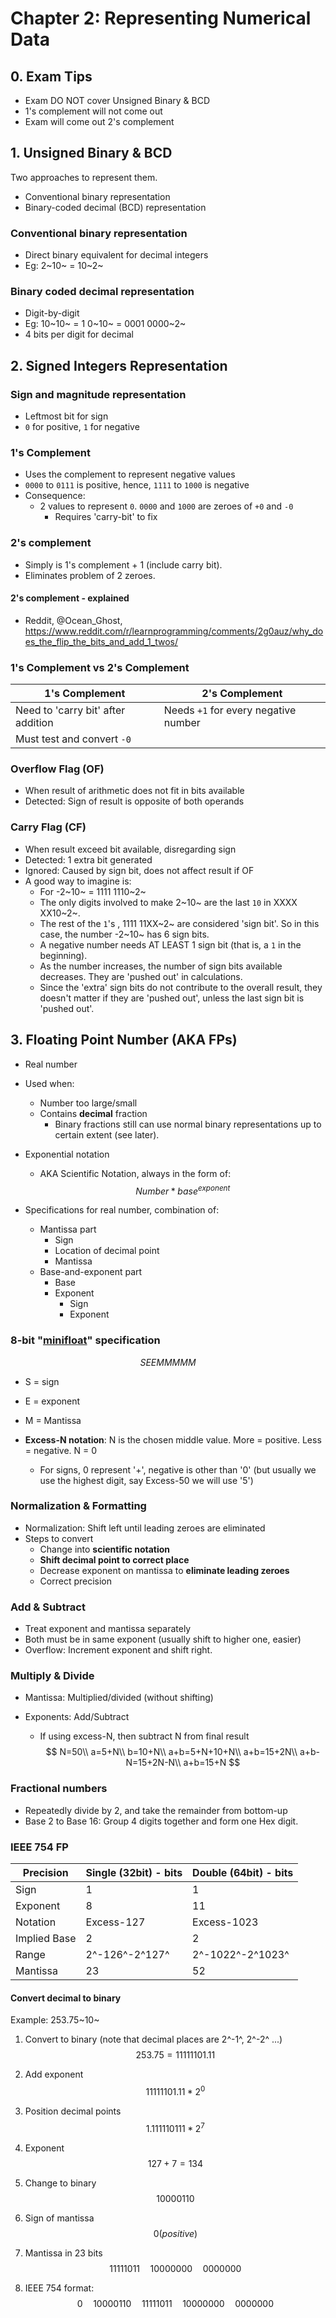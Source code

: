 # Chapter 2: Representing Numerical Data

## 0. Exam Tips

- Exam DO NOT cover Unsigned Binary & BCD
- 1's complement will not come out
- Exam will come out 2's complement

## 1. Unsigned Binary & BCD

Two approaches to represent them.

- Conventional binary representation
- Binary-coded decimal (BCD) representation

### Conventional binary representation

- Direct binary equivalent for decimal integers
- Eg: 2~10~ = 10~2~

### Binary coded decimal representation

- Digit-by-digit
- Eg: 10~10~ = 1 0~10~ = 0001 0000~2~
- 4 bits per digit for decimal

## 2. Signed Integers Representation

### Sign and magnitude representation

- Leftmost bit for sign
- `0` for positive, `1` for negative

### 1's Complement

- Uses the complement to represent negative values
- `0000` to `0111` is positive, hence, `1111` to `1000` is negative
- Consequence: 
  - 2 values to represent `0`. `0000` and `1000` are zeroes of `+0` and `-0` 
    - Requires 'carry-bit' to fix

### 2's complement

- Simply is 1's complement + 1 (include carry bit).
- Eliminates problem of 2 zeroes.

#### 2's complement - explained

- Reddit, @Ocean_Ghost,  https://www.reddit.com/r/learnprogramming/comments/2g0auz/why_does_the_flip_the_bits_and_add_1_twos/

### 1's Complement vs 2's Complement

| 1's Complement                     | 2's Complement                       |
| ---------------------------------- | ------------------------------------ |
| Need to 'carry bit' after addition | Needs `+1` for every negative number |
| Must test and convert `-0`         |                                      |

### Overflow Flag (OF)

- When result of arithmetic does not fit in bits available
- Detected: Sign of result is opposite of both operands

### Carry Flag (CF)

- When result exceed bit available, disregarding sign
- Detected: 1 extra bit generated
- Ignored: Caused by sign bit, does not affect result if OF 
- A good way to imagine is:
  - For -2~10~  = 1111 1110~2~
  - The only digits involved to make 2~10~ are the last `10` in XXXX XX10~2~. 
  - The rest of the `1`'s , 1111 11XX~2~ are considered 'sign bit'. So in this case, the number -2~10~ has 6 sign bits.
  - A negative number needs AT LEAST 1 sign bit (that is, a `1` in the beginning).
  - As the number increases, the number of sign bits available decreases. They are 'pushed out' in calculations.
  - Since the 'extra' sign bits do not contribute to the overall result, they doesn't matter if they are 'pushed out', unless the last sign bit is 'pushed out'.

## 3. Floating Point Number (AKA FPs)

- Real number

- Used when:

  - Number too large/small
  - Contains **decimal** fraction
    - Binary fractions still can use normal binary representations up to certain extent (see later).

- Exponential notation

  - AKA Scientific Notation, always in the form of:
    $$
    Number * base^{exponent}
    $$

- Specifications for real number, combination of:

  - Mantissa part
    - Sign
    - Location of decimal point
    - Mantissa
  - Base-and-exponent part
    - Base
    - Exponent
      - Sign
      - Exponent

### 8-bit "[minifloat](https://en.wikipedia.org/wiki/Minifloat)" specification

$$
SEEMMMMM
$$

- S = sign

- E = exponent

- M = Mantissa

- **Excess-N notation**: N is the chosen middle value. More = positive. Less = negative. N = 0

  - For signs, 0 represent '+', negative is other than '0' (but usually we use the highest digit, say Excess-50 we will use '5')

### Normalization & Formatting

- Normalization: Shift left until leading zeroes are eliminated
- Steps to convert
  - Change into **scientific notation**
  - **Shift decimal point to correct place**
  - Decrease exponent on mantissa to **eliminate leading zeroes**
  - Correct precision

### Add & Subtract

- Treat exponent and mantissa separately
- Both must be in same exponent (usually shift to higher one, easier)
- Overflow: Increment exponent and shift right.

### Multiply & Divide

- Mantissa: Multiplied/divided (without shifting)

- Exponents: Add/Subtract

  - If using excess-N, then subtract N from final result
    $$
    N=50\\
    a=5+N\\
    b=10+N\\
    a+b=5+N+10+N\\
    a+b=15+2N\\
    a+b-N=15+2N-N\\
    a+b=15+N
    $$

### Fractional numbers

- Repeatedly divide by 2, and take the remainder from bottom-up
- Base 2 to Base 16: Group 4 digits together and form one Hex digit.

### IEEE 754 FP

| Precision    | Single (32bit) - bits | Double (64bit) - bits |
| ------------ | --------------------- | --------------------- |
| Sign         | 1                     | 1                     |
| Exponent     | 8                     | 11                    |
| Notation     | Excess-127            | Excess-1023           |
| Implied Base | 2                     | 2                     |
| Range        | 2^-126^-2^127^        | 2^-1022^-2^1023^      |
| Mantissa     | 23                    | 52                    |

#### Convert decimal to binary

Example: 253.75~10~

1. Convert to binary (note that decimal places are 2^-1^, 2^-2^ ...)
   $$
   253.75=11111101.11
   $$

2. Add exponent
   $$
   11111101.11 * 2^0
   $$

3. Position decimal points
   $$
   1.111110111 * 2^7
   $$
   
4. Exponent
   $$
   127+7=134
   $$

5. Change to binary
   $$
   10000110
   $$

6. Sign of mantissa
   $$
   0 (positive)
   $$
   
7. Mantissa in 23 bits
   $$
   11111011\quad10000000\quad0000000
   $$
   
8. IEEE 754 format:
   $$
   0\quad10000110\quad11111011\quad10000000\quad0000000
   $$
   

